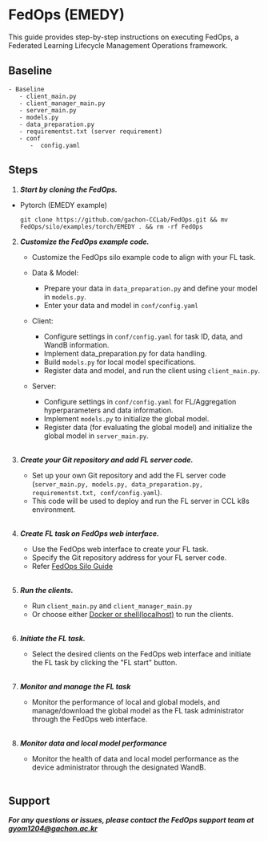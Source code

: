 
# FedOps (EMEDY)

This guide provides step-by-step instructions on executing FedOps, a Federated Learning Lifecycle Management Operations framework.

## Baseline
 
```shell
- Baseline
   - client_main.py
   - client_manager_main.py
   - server_main.py
   - models.py
   - data_preparation.py
   - requirementst.txt (server requirement)
   - conf
      -  config.yaml
```

## Steps

1. ***Start by cloning the FedOps.***

- Pytorch (EMEDY example)
   ```shell
   git clone https://github.com/gachon-CCLab/FedOps.git && mv FedOps/silo/examples/torch/EMEDY . && rm -rf FedOps
   ```

2. ***Customize the FedOps example code.***
   - Customize the FedOps silo example code to align with your FL task.

   - Data & Model:
      - Prepare your data in `data_preparation.py` and define your model in `models.py`.
      - Enter your data and model in `conf/config.yaml`

   - Client:
     - Configure settings in `conf/config.yaml` for task ID, data, and WandB information.
     - Implement data_preparation.py for data handling.
     - Build `models.py` for local model specifications.
     - Register data and model, and run the client using `client_main.py`.

   - Server:
     - Configure settings in `conf/config.yaml` for FL/Aggregation hyperparameters and data information.
     - Implement `models.py` to initialize the global model.
     - Register data (for evaluating the global model) and initialize the global model in `server_main.py`.
     <br></br>

3. ***Create your Git repository and add FL server code.***
   - Set up your own Git repository and add the FL server code (`server_main.py, models.py, data_preparation.py, requirementst.txt, conf/config.yaml`). 
   - This code will be used to deploy and run the FL server in CCL k8s environment.
   <br></br>

4. ***Create FL task on FedOps web interface.***
   - Use the FedOps web interface to create your FL task. 
   - Specify the Git repository address for your FL server code.
   - Refer [FedOps Silo Guide](https://gachon-cclab.github.io/docs/user-guide/silo-guide/)
   <br></br>


5. ***Run the clients.***
   - Run `client_main.py` and `client_manager_main.py`
   - Or choose either [Docker or shell(localhost)](https://github.com/gachon-CCLab/FedOps/tree/main/silo/examples/torch/docker-mnist) to run the clients.
   <br></br>

6. ***Initiate the FL task.***
   - Select the desired clients on the FedOps web interface and initiate the FL task by clicking the "FL start" button.
   <br></br>

7. ***Monitor and manage the FL task***
   - Monitor the performance of local and global models, 
   and manage/download the global model as the FL task administrator through the FedOps web interface.
   <br></br>

8. ***Monitor data and local model performance*** 
   - Monitor the health of data and local model performance as the device administrator through the designated WandB.
   <br></br>

## Support
***For any questions or issues, please contact the FedOps support team at gyom1204@gachon.ac.kr***
